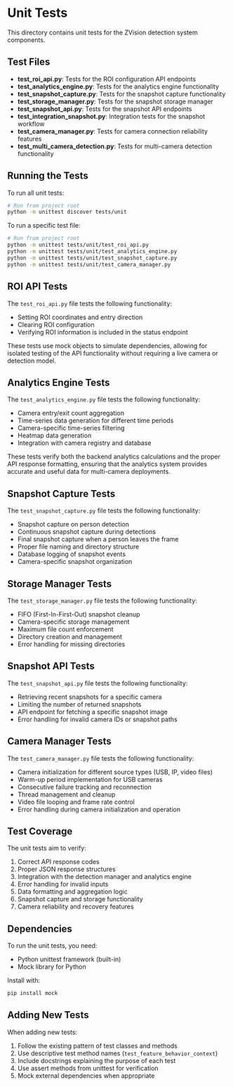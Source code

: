 # Unit Tests

This directory contains unit tests for the ZVision detection system components.

## Test Files

- **test_roi_api.py**: Tests for the ROI configuration API endpoints
- **test_analytics_engine.py**: Tests for the analytics engine functionality
- **test_snapshot_capture.py**: Tests for the snapshot capture functionality
- **test_storage_manager.py**: Tests for the snapshot storage manager
- **test_snapshot_api.py**: Tests for the snapshot API endpoints
- **test_integration_snapshot.py**: Integration tests for the snapshot workflow
- **test_camera_manager.py**: Tests for camera connection reliability features
- **test_multi_camera_detection.py**: Tests for multi-camera detection functionality

## Running the Tests

To run all unit tests:

```bash
# Run from project root
python -m unittest discover tests/unit
```

To run a specific test file:

```bash
# Run from project root
python -m unittest tests/unit/test_roi_api.py
python -m unittest tests/unit/test_analytics_engine.py
python -m unittest tests/unit/test_snapshot_capture.py
python -m unittest tests/unit/test_camera_manager.py
```

## ROI API Tests

The `test_roi_api.py` file tests the following functionality:

- Setting ROI coordinates and entry direction
- Clearing ROI configuration
- Verifying ROI information is included in the status endpoint

These tests use mock objects to simulate dependencies, allowing for isolated testing of the API functionality without requiring a live camera or detection model.

## Analytics Engine Tests

The `test_analytics_engine.py` file tests the following functionality:

- Camera entry/exit count aggregation 
- Time-series data generation for different time periods
- Camera-specific time-series filtering
- Heatmap data generation
- Integration with camera registry and database

These tests verify both the backend analytics calculations and the proper API response formatting, ensuring that the analytics system provides accurate and useful data for multi-camera deployments.

## Snapshot Capture Tests

The `test_snapshot_capture.py` file tests the following functionality:

- Snapshot capture on person detection
- Continuous snapshot capture during detections
- Final snapshot capture when a person leaves the frame
- Proper file naming and directory structure
- Database logging of snapshot events
- Camera-specific snapshot organization

## Storage Manager Tests

The `test_storage_manager.py` file tests the following functionality:

- FIFO (First-In-First-Out) snapshot cleanup
- Camera-specific storage management
- Maximum file count enforcement
- Directory creation and management
- Error handling for missing directories

## Snapshot API Tests

The `test_snapshot_api.py` file tests the following functionality:

- Retrieving recent snapshots for a specific camera
- Limiting the number of returned snapshots
- API endpoint for fetching a specific snapshot image
- Error handling for invalid camera IDs or snapshot paths

## Camera Manager Tests

The `test_camera_manager.py` file tests the following functionality:

- Camera initialization for different source types (USB, IP, video files)
- Warm-up period implementation for USB cameras
- Consecutive failure tracking and reconnection
- Thread management and cleanup
- Video file looping and frame rate control
- Error handling during camera initialization and operation

## Test Coverage

The unit tests aim to verify:

1. Correct API response codes
2. Proper JSON response structures
3. Integration with the detection manager and analytics engine
4. Error handling for invalid inputs
5. Data formatting and aggregation logic
6. Snapshot capture and storage functionality
7. Camera reliability and recovery features

## Dependencies

To run the unit tests, you need:

- Python unittest framework (built-in)
- Mock library for Python

Install with:

```bash
pip install mock
```

## Adding New Tests

When adding new tests:

1. Follow the existing pattern of test classes and methods
2. Use descriptive test method names (`test_feature_behavior_context`)
3. Include docstrings explaining the purpose of each test
4. Use assert methods from unittest for verification
5. Mock external dependencies when appropriate 